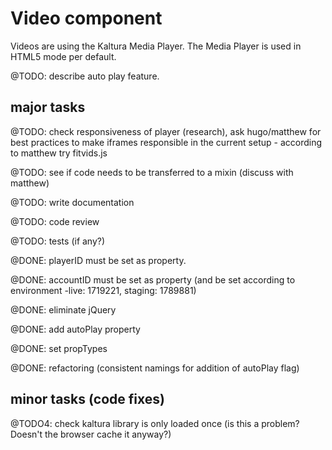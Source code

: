# Video component

Videos are using the Kaltura Media Player. The Media Player is used in HTML5 mode per default.

@TODO: describe auto play feature.

## major tasks

@TODO: check responsiveness of player (research), ask hugo/matthew for best practices to make iframes responsible in the current setup - according to matthew try fitvids.js

@TODO: see if code needs to be transferred to a mixin (discuss with matthew)

@TODO: write documentation

@TODO: code review

@TODO: tests (if any?)

@DONE: playerID must be set as property.

@DONE: accountID must be set as property (and be set according to environment -live: 1719221, staging: 1789881)

@DONE: eliminate jQuery

@DONE: add autoPlay property

@DONE: set propTypes

@DONE: refactoring (consistent namings for addition of autoPlay flag)

## minor tasks (code fixes)

@TODO4: check kaltura library is only loaded once (is this a problem? Doesn't the browser cache it anyway?)

